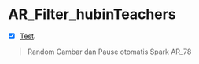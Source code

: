 # AR_Filter_hubinTeachers
- [x] [Test](https://instagram.com/a/r/?effect_id=265403761092476&ch=NzE0YWY4NGU0Y2U3YjExYmNkY2ViMzI0YWYxNjE2MzU%3D).
> Random Gambar dan Pause otomatis
> Spark AR_78

